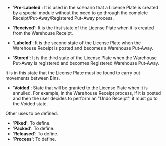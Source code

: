 -	'**Pre-Labeled**': It is used in the scenario that a License Plate is created by a special module without the need to go through the complete Receipt/Put-Away/Registered Put-Away process.

-	'**Received**': It is the first state of the License Plate when it is created from the Warehouse Receipt.

-	'**Labeled**': It is the second state of the License Plate when the Warehouse Receipt is posted and becomes a Warehouse Put-Away.

-	'**Stored**': It is the third state of the License Plate when the Warehouse Put-Away is registered and becomes Registered Warehouse Put-Away.

It is in this state that the License Plate must be found to carry out movements between Bins.

-	'**Voided**': State that will be granted to the License Plate when it is annulled. For example, in the Warehouse Receipt process, if it is posted and then the user decides to perform an "Undo Receipt", it must go to the Voided state.

Other uses to be defined.

-	'**Piked**': To define.
-	'**Packed**': To define.
-	'**Released**': To define.
-	'**Process**': To define.
